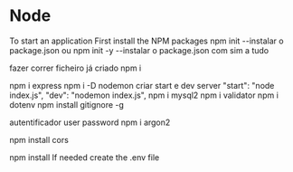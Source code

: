 # Node

To start an application First install the NPM packages
npm init --instalar o package.json
ou
npm init -y --instalar o package.json com sim a tudo

fazer correr ficheiro já criado
npm i

npm i express
npm i -D nodemon
criar start e dev server
"start": "node index.js",
"dev": "nodemon index.js",
npm i mysql2
npm i validator
npm i dotenv
npm install gitignore -g

autentificador user password
npm i argon2

npm install cors

npm install
If needed create the .env file
